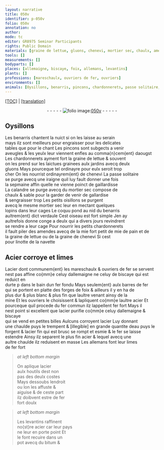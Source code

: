 ```yaml
---
layout: narrative
title: 050v
identifier: p-050v
folio: 050v
annotation: no
author:
mode: tc
editor: GR8975 Seminar Participants
rights: Public Domain
materials: [graine de lettue, gluons, chenevi, mortier sec, chaulx, amendes, mie, pain, graine de chenevi, navette, Acier, acier, fer, fer fondu, eau, bitum]
tools: []
measurements: []
bodyparts: []
places: [allemaigne, biscaye, foix, allemans, levantins]
plants: []
professions: [mareschaulx, ouvriers de fer, ouvriers]
environments: []
animals: [Oysillons, benarris, pincons, chardonnerets, passe solitaire, iraigne, calandre, oisillons, coquu, verdaule, linotte]
---
```


<p><a href="{{ site.baseurl }}/diplomatic/">[TOC]</a> | <a href="{{ site.baseurl }}/_texts/p-050v_tl.md/">[translation]</a></p><div class="folio" align="center">- - - - - <a href="http://gallica.bnf.fr/ark:/12148/btv1b10500001g/f106.image" target="_blank"><img src="https://cu-mkp.github.io/2017-workshop-edition/assets/photo-icon.png" alt="folio image: " style="display:inline-block; margin-bottom:-3px;"/>050v</a> - - - - - </div>  
  

## <span class="al">Oysillons</span>

 
Les <span class="al">benarris</span> chantent la nuict si on les laisse au serain<br/> mays ilz sont meilleurs pour engraisser pour les delicates<br/> tables que pour le chant Les <span class="al">pincons</span> sont subgects a venir<br/> aveugles & les yeulx leur viennent enfles au comma{n}cem{ent} daougst<br/> Les <span class="al">chardonnerets</span> ayment fort la <span class="m">graine de lettue</span> & souvent<br/> on les prend sur les laictues grainees aulx jardins avecq deulx<br/> <span class="m">gluons</span> Mays pourceque tel ordinayre pour eulx seroit trop<br/> cher On les nourrist ordinayrem{ent} de <span class="m">chenevi</span> La <span class="al">passe solitaire</span><br/> se purge avecq une <span class="al">iraigne</span> quil luy fault donner une fois<br/> la sepmaine affin quelle ne vienne poinct de gaillardisse<br/> La <span class="al">calandre</span> se purge avecq du <span class="m">mortier sec</span> compose de<br/> <span class="m">chaulx</span> & sable pour la garder de venir de gallardise<br/> & sengraisser trop Les petits <span class="al">oisillons</span> se purgent<br/> avecq le mesme <span class="m">mortier sec</span> leur en mectant quelques<br/> lopins dans leur cages Le <span class="al">coquu</span> pond au nid du <span class="al">benarris</span><br/> aultrem{ent} dict <span class="al">verdaule</span> Cest oiseau est fort simple Jen ay<br/> aultrefois donne conge a deulx qui a divers jours revindrent<br/> se rendre a leur cage Pour nourrir les petits <span class="al">chardonnerets</span><br/> il fault piler des <span class="m">amendes</span> avecq <span class="del">de la mie</span> <span class="add">fort petit de <span class="m">mie</span></span> de <span class="m">pain</span> et de<br/> la <span class="m">graine de lettue</span> ou de la <span class="m">graine de chenevi</span> Si cest<br/> pour <span class="al">linotte</span> de la <span class="m">navette</span>
 
 
  

## <span class="m">Acier</span> corroye et limes

 
L<span class="m">acier</span> dont communem{ent} les <span class="pro">mareschaulx</span> & <span class="pro">ouvriers de <span class="m">fer</span></span> se servent<br/> nest pas affine co{mm}e celuy d<span class="pl">allemaigne</span> ne celuy de <span class="pl">biscaye</span> qui est reduict en<br/> durte <span class="del">p</span> dans le bain dun <span class="m">fer fondu</span> Mays <span class="del">seulem{ent}</span> aulx barres de <span class="m">fer</span><br/> qui se portent en platte des forges de <span class="pl">foix</span> & ailleurs il y en ha de<br/> plus dur & plus blanc & plus fin que laultre venant ainsy de la<br/> mine Et les <span class="pro">ouvriers</span> le choisissent & lapliquent co{mm}e laultre <span class="m">acier</span> Et<br/> pourceque quil procede du <span class="m">fer</span> commun ilz lappellent <span class="m">fer</span> fort Mays il<br/> nest point si excellent que l<span class="m">acier</span> purifie co{mm}e celuy d<span class="pl">allemaigne</span> & <span class="pl">biscaye</span><br/> qui se vend en petites billes Aulcuns corroyent l<span class="m">acier</span> Luy donnant<br/> une chaulde puys le trempent <span class="del">& [illegible]</span> en grande quantite d<span class="m">eau</span> puys le<br/> forgent & l<span class="m">acier</span> fin qui est brusc se rompt et esmie & le <span class="m">fer</span> se laisse<br/> estendre Ainsy ilz separent le plus fin <span class="m">acier</span> <span class="del">&</span> lequel avecq une<br/> aultre chaulde ilz reduisent en masse Les <span class="pl">allemans</span> font leur limes<br/> de <span class="m">fer</span> fort
 
> *at left bottom margin*
> 
> 
>   On aplique l<span class="m">acier</span><br/> aulx houtils <span class="del">dest</span> non<br/> pas des deulx costes<br/> Mays dessoubs lendroit<br/> ou lon les affuste &<br/> aiguise & de ceste part<br/> ilz doibvent estre de <span class="m">fer</span><br/> fort doulx
 
> *at left bottom margin*
> 
> 
>   Les <span class="pl">levantins</span> raffinent<br/> no{st}re <span class="m">acier</span> car leur pays<br/> ne leur en porte point Et<br/> le font recuire dans un<br/> pot avecq du <span class="m">bitum</span> &
 
